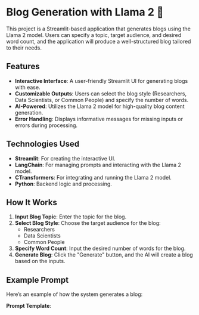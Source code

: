 # Blog Generation with Llama 2 📝

This project is a Streamlit-based application that generates blogs using the Llama 2 model. Users can specify a topic, target audience, and desired word count, and the application will produce a well-structured blog tailored to their needs.



## Features

- **Interactive Interface**: A user-friendly Streamlit UI for generating blogs with ease.
- **Customizable Outputs**: Users can select the blog style (Researchers, Data Scientists, or Common People) and specify the number of words.
- **AI-Powered**: Utilizes the Llama 2 model for high-quality blog content generation.
- **Error Handling**: Displays informative messages for missing inputs or errors during processing.



## Technologies Used

- **Streamlit**: For creating the interactive UI.
- **LangChain**: For managing prompts and interacting with the Llama 2 model.
- **CTransformers**: For integrating and running the Llama 2 model.
- **Python**: Backend logic and processing.



## How It Works

1. **Input Blog Topic**: Enter the topic for the blog.
2. **Select Blog Style**: Choose the target audience for the blog:
   - Researchers
   - Data Scientists
   - Common People
3. **Specify Word Count**: Input the desired number of words for the blog.
4. **Generate Blog**: Click the "Generate" button, and the AI will create a blog based on the inputs.



## Example Prompt

Here’s an example of how the system generates a blog:

**Prompt Template**:  
